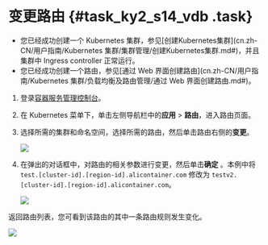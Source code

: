 # 变更路由 {#task_ky2_s14_vdb .task}

-   您已经成功创建一个 Kubernetes 集群，参见[创建Kubernetes集群](cn.zh-CN/用户指南/Kubernetes 集群/集群管理/创建Kubernetes集群.md#)，并且集群中 Ingress controller 正常运行。
-   您已经成功创建一个路由，参见[通过 Web 界面创建路由](cn.zh-CN/用户指南/Kubernetes 集群/负载均衡及路由管理/通过 Web 界面创建路由.md#)。

1.  登录[容器服务管理控制台](https://cs.console.aliyun.com)。 
2.  在 Kubernetes 菜单下，单击左侧导航栏中的**应用** \> **路由**，进入路由页面。 
3.  选择所需的集群和命名空间，选择所需的路由，然后单击路由右侧的**变更**。 

    ![](http://static-aliyun-doc.oss-cn-hangzhou.aliyuncs.com/assets/img/16684/154821736010799_zh-CN.png)

4.  在弹出的对话框中，对路由的相关参数进行变更，然后单击**确定** 。本例中将 `test.[cluster-id].[region-id].alicontainer.com` 修改为 `testv2.[cluster-id].[region-id].alicontainer.com`。 

    ![](http://static-aliyun-doc.oss-cn-hangzhou.aliyuncs.com/assets/img/16684/154821736010800_zh-CN.png)


返回路由列表，您可看到该路由的其中一条路由规则发生变化。

![](http://static-aliyun-doc.oss-cn-hangzhou.aliyuncs.com/assets/img/16684/154821736010801_zh-CN.png)

